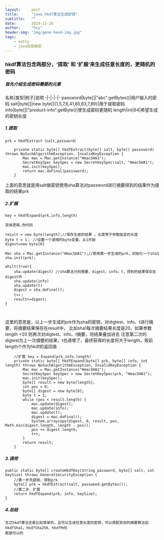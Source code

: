 ```yaml
---
layout:     post
title:      "java hkdf算法生成密钥"
subtitle:   ""
date:       2019-11-28
author:     "hcy"
header-img: "img/gene-head-img.jpg"
tags:
    - netty
    - java加密解密
---
```



### hkdf算法包含两部分，‘提取’ 和 ‘扩展’来生成任意长度的，更随机的密码

##### 首先介绍生成密码需要的元素

名称|类型|例子|说明
-|-|-|-|-
password|byte[]|"abc".getBytes()|用户输入的密码
salt|byte[]|new byte[]{1,5,7,6,41,85,63,7,89}|用于提取密码
info|byte[]|"product-info".getByte()|使生成密码更随机
length|int|64|希望生成的密钥长度


##### 1.提取

	prk = hkdfExtract（salt,password）

```
    private static byte[] hkdfExtract(byte[] salt, byte[] passsword) throws NoSuchAlgorithmException, InvalidKeyException {
        Mac mac = Mac.getInstance("HmacSHA1");
        SecretKeySpec keySpec = new SecretKeySpec(salt, "HmacSHA1");
        mac.init(keySpec);
        return mac.doFinal(passsword);
    }

```

上面的意思就是用salt做密钥使用sha算法对password进行摘要得到的结果作为提取的结果prk


##### 2.扩展

	key = hkdfExpand(prk,info,length)

	具体逻辑,伪代码
	
```
result = new byte[length];//保存生成的结果 ，长度等于参数指定的长度
byte t = 1； //设置一个递增的byte变量，从1开始 
digest=new byte[0] 

Mac sha = Mac.getInstance("HmacSHA1");//使用第一步生成的prk，初始化一个sha1
sha.init(prk);

whilt(true){
	sha.update(digest) //sha算法分别摘要，digest，info，t，得到的结果保存在digest中
	sha.update(info)
	sha.update(t)
	digest = sha.doFinal();
	t++；
	result+=digest; 
}



```
		
这里的意思是，以上一步生成的prk作为sha的密钥，对digtest、info、t进行摘要，将摘要结果保存在result中，
比如sha1每次摘要结果长度是20，如果参数length >20 则再次对digtest、info、t摘要，将结果叠加进去
注意第二次的digtest为上一次摘要的结果，t也递增了，最终获得的长度将大于length，取前length个作为hkdf的返回值

```
    //扩展 key = Expand(prk,info,length)
    private static byte[] hkdfExpand(byte[] prk, byte[] info, int length) throws NoSuchAlgorithmException, InvalidKeyException {
        Mac mac = Mac.getInstance("HmacSHA1");
        SecretKeySpec keySpec = new SecretKeySpec(prk, "HmacSHA1");
        mac.init(keySpec);
        byte[] result = new byte[length];
        int pos = 0;
        byte[] digest = new byte[0];
        byte t = 1;
        while (pos < result.length) {
            mac.update(digest);
            mac.update(info);
            mac.update(t);
            digest = mac.doFinal();
            System.arraycopy(digest, 0, result, pos, Math.min(digest.length, length - pos));
            pos += digest.length;
            t++;
        }
        return result;
    }

```
	



##### 3.调用
```
public static byte[] createHkdfKey(String password, byte[] salt, int keySize) throws GeneralSecurityException {
	//第一步先提取，得到prk    
	byte[] prk = hkdfExtract(salt, passwoed.getBytes());
	//第二步，扩展    
	return hkdfExpand(prk, info, keySize);
}

```

##### 4.总结

	总之hkdf算法还是比较简单的，且可以生成任意长度的密钥，可以搭配其他的摘要算法如hkdfSha1，hkdfSha256，hkdfMd5
	都是可以的